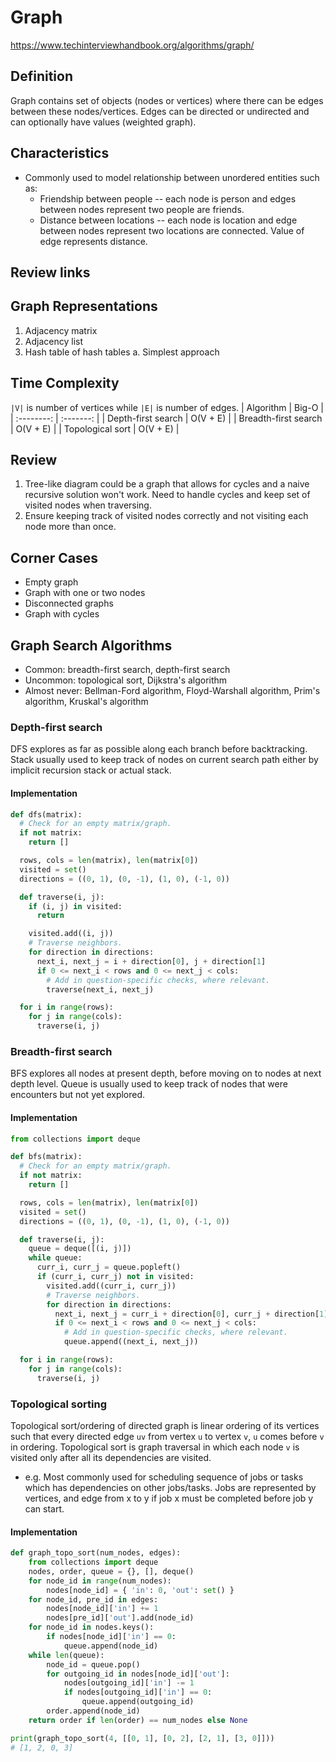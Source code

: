 # Graph

https://www.techinterviewhandbook.org/algorithms/graph/

## Definition
Graph contains set of objects (nodes or vertices) where there can be edges between these nodes/vertices. Edges can be directed or undirected and can optionally have values (weighted graph).

## Characteristics
- Commonly used to model relationship between unordered entities such as:
    - Friendship between people -- each node is person and edges between nodes represent two people are friends.
    - Distance between locations -- each node is location and edge between nodes represent two locations are connected. Value of edge represents distance.

## Review links

## Graph Representations
1. Adjacency matrix
2. Adjacency list
3. Hash table of hash tables
    a. Simplest approach

## Time Complexity
`|V|` is number of vertices while `|E|` is number of edges.
| Algorithm | Big-O |
| :--------: | :-------: |
| Depth-first search | O(V + E) |
| Breadth-first search | O(V + E) |
| Topological sort | O(V + E) |

## Review
1. Tree-like diagram could be a graph that allows for cycles and a naive recursive solution won't work. Need to handle cycles and keep set of visited nodes when traversing.
2. Ensure keeping track of visited nodes correctly and not visiting each node more than once.

## Corner Cases
- Empty graph
- Graph with one or two nodes
- Disconnected graphs
- Graph with cycles

## Graph Search Algorithms
- Common: breadth-first search, depth-first search
- Uncommon: topological sort, Dijkstra's algorithm
- Almost never: Bellman-Ford algorithm, Floyd-Warshall algorithm, Prim's algorithm, Kruskal's algorithm

### Depth-first search
DFS explores as far as possible along each branch before backtracking. Stack usually used to keep track of nodes on current search path either by implicit recursion stack or actual stack.

#### Implementation
```python
def dfs(matrix):
  # Check for an empty matrix/graph.
  if not matrix:
    return []

  rows, cols = len(matrix), len(matrix[0])
  visited = set()
  directions = ((0, 1), (0, -1), (1, 0), (-1, 0))

  def traverse(i, j):
    if (i, j) in visited:
      return

    visited.add((i, j))
    # Traverse neighbors.
    for direction in directions:
      next_i, next_j = i + direction[0], j + direction[1]
      if 0 <= next_i < rows and 0 <= next_j < cols:
        # Add in question-specific checks, where relevant.
        traverse(next_i, next_j)

  for i in range(rows):
    for j in range(cols):
      traverse(i, j)
```
### Breadth-first search
BFS explores all nodes at present depth, before moving on to nodes at next depth level. Queue is usually used to keep track of nodes that were encounters but not yet explored.

#### Implementation
```python
from collections import deque

def bfs(matrix):
  # Check for an empty matrix/graph.
  if not matrix:
    return []

  rows, cols = len(matrix), len(matrix[0])
  visited = set()
  directions = ((0, 1), (0, -1), (1, 0), (-1, 0))

  def traverse(i, j):
    queue = deque([(i, j)])
    while queue:
      curr_i, curr_j = queue.popleft()
      if (curr_i, curr_j) not in visited:
        visited.add((curr_i, curr_j))
        # Traverse neighbors.
        for direction in directions:
          next_i, next_j = curr_i + direction[0], curr_j + direction[1]
          if 0 <= next_i < rows and 0 <= next_j < cols:
            # Add in question-specific checks, where relevant.
            queue.append((next_i, next_j))

  for i in range(rows):
    for j in range(cols):
      traverse(i, j)
```

### Topological sorting
Topological sort/ordering of directed graph is linear ordering of its vertices such that every directed edge `uv` from vertex `u` to vertex `v`, `u` comes before `v` in ordering. Topological sort is graph traversal in which each node `v` is visited only after all its dependencies are visited.
- e.g. Most commonly used for scheduling sequence of jobs or tasks which has dependencies on other jobs/tasks. Jobs are represented by vertices, and edge from x to y if job x must be completed before job y can start.

#### Implementation
```python
def graph_topo_sort(num_nodes, edges):
    from collections import deque
    nodes, order, queue = {}, [], deque()
    for node_id in range(num_nodes):
        nodes[node_id] = { 'in': 0, 'out': set() }
    for node_id, pre_id in edges:
        nodes[node_id]['in'] += 1
        nodes[pre_id]['out'].add(node_id)
    for node_id in nodes.keys():
        if nodes[node_id]['in'] == 0:
            queue.append(node_id)
    while len(queue):
        node_id = queue.pop()
        for outgoing_id in nodes[node_id]['out']:
            nodes[outgoing_id]['in'] -= 1
            if nodes[outgoing_id]['in'] == 0:
                queue.append(outgoing_id)
        order.append(node_id)
    return order if len(order) == num_nodes else None

print(graph_topo_sort(4, [[0, 1], [0, 2], [2, 1], [3, 0]]))
# [1, 2, 0, 3]
```